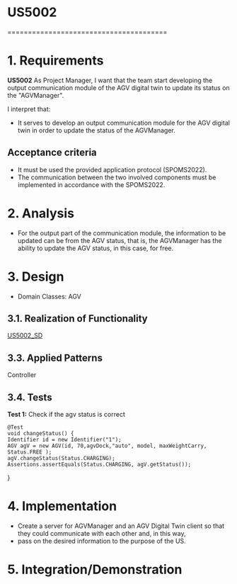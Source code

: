 # US5002
=======================================


# 1. Requirements

**US5002** As Project Manager, I want that the team start developing the output communication module of the AGV digital twin to update its status on the "AGVManager".

I interpret that:
* It serves to develop an output communication module for the AGV digital twin in order to update the status of the AGVManager.

## Acceptance criteria
* It must be used the provided application protocol (SPOMS2022).
* The communication between the two involved components must be implemented in accordance with the SPOMS2022.

# 2. Analysis

- For the output part of the communication module, the information to be updated can be from the AGV status, that is, the AGVManager has the ability to update the
AGV status, in this case, for free.

# 3. Design

* Domain Classes: AGV

## 3.1. Realization of Functionality

[US5002_SD](US5002_SD.puml)

## 3.3. Applied Patterns

Controller


## 3.4. Tests
**Test 1:** Check if the agv status is correct

    @Test
    void changeStatus() {
    Identifier id = new Identifier("1");
    AGV agV = new AGV(id, 70,agvDock,"auto", model, maxWeightCarry, Status.FREE );
    agV.changeStatus(Status.CHARGING);
    Assertions.assertEquals(Status.CHARGING, agV.getStatus());
}

# 4. Implementation

- Create a server for AGVManager and an AGV Digital Twin client so that they could communicate with each other and, in this way,
- pass on the desired information to the purpose of the US.


# 5. Integration/Demonstration



